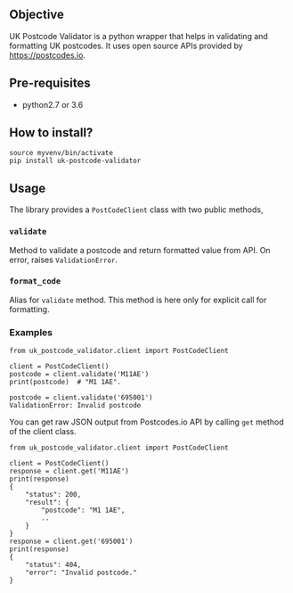 ## Objective

UK Postcode Validator is a python wrapper that helps in validating and formatting UK postcodes. It uses open source APIs provided by https://postcodes.io.

## Pre-requisites

* python2.7 or 3.6

## How to install?

```
source myvenv/bin/activate
pip install uk-postcode-validator
```

## Usage

The library provides a `PostCodeClient` class with two public methods,

### `validate`

Method to validate a postcode and return formatted value from API.
On error, raises `ValidationError`.

### `format_code`

Alias for `validate` method.
This method is here only for explicit call for formatting.

### Examples

```
from uk_postcode_validator.client import PostCodeClient

client = PostCodeClient()
postcode = client.validate('M11AE')
print(postcode)  # "M1 1AE".

postcode = client.validate('695001')
ValidationError: Invalid postcode
```

You can get raw JSON output from Postcodes.io API by calling `get` method of the client class.

```
from uk_postcode_validator.client import PostCodeClient

client = PostCodeClient()
response = client.get('M11AE')
print(response)
{
    "status": 200,
    "result": {
        "postcode": "M1 1AE",
        ..
    }
}
response = client.get('695001')
print(response)
{
    "status": 404,
    "error": "Invalid postcode."
}
```
